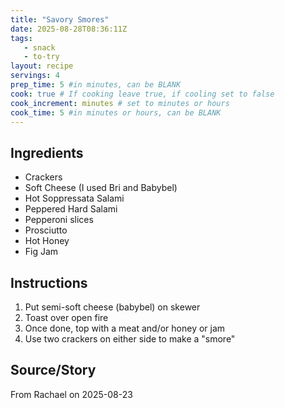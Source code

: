 ```yaml
---
title: "Savory Smores"
date: 2025-08-28T08:36:11Z
tags: 
   - snack
   - to-try
layout: recipe
servings: 4
prep_time: 5 #in minutes, can be BLANK
cook: true # If cooking leave true, if cooling set to false
cook_increment: minutes # set to minutes or hours
cook_time: 5 #in minutes or hours, can be BLANK
---
```


## Ingredients

- Crackers
- Soft Cheese (I used Bri and Babybel)
- Hot Soppressata Salami
- Peppered Hard Salami
- Pepperoni slices 
- Prosciutto 
- Hot Honey
- Fig Jam

## Instructions

1. Put semi-soft cheese (babybel) on skewer
2. Toast over open fire
3. Once done, top with a meat and/or honey or jam
4. Use two crackers on either side to make a "smore"

## Source/Story

From Rachael on 2025-08-23
